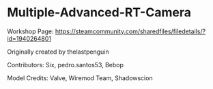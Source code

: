 # Multiple-Advanced-RT-Camera
Workshop Page: https://steamcommunity.com/sharedfiles/filedetails/?id=1940264801

Originally created by thelastpenguin

Contributors: Six, pedro.santos53, Bebop

Model Credits: Valve, Wiremod Team, Shadowscion
